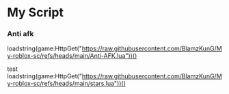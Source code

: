 # My Script
### Anti afk 
loadstring(game:HttpGet("https://raw.githubusercontent.com/BlamzKunG/My-roblox-sc/refs/heads/main/Anti-AFK.lua"))()

test 
loadstring(game:HttpGet("https://raw.githubusercontent.com/BlamzKunG/My-roblox-sc/refs/heads/main/stars.lua"))()
